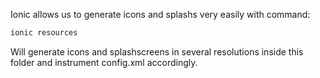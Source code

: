Ionic allows us to generate icons and splashs very easily with command:

```bash
ionic resources
```

Will generate icons and splashscreens in several resolutions inside this folder and instrument config.xml accordingly.

